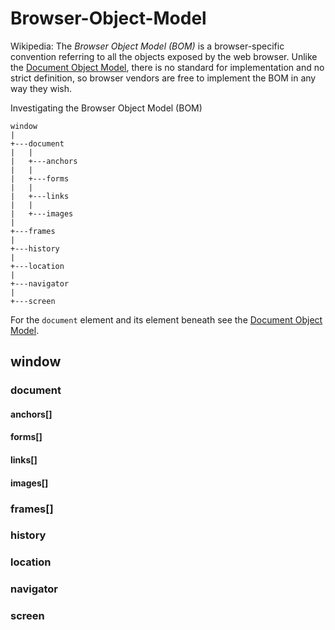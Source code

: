 # Browser-Object-Model


Wikipedia: The *Browser Object Model (BOM)* is a browser-specific convention
referring to all the objects exposed by the web browser. Unlike the [Document
Object Model](https://github.com/ReneNyffenegger/about-Document-Object-Model),
there is no standard for implementation and no strict definition,
so browser vendors are free to implement the BOM in any way they wish.


Investigating the Browser Object Model (BOM)

    window
    |
    +---document
    |   |
    |   +---anchors
    |   | 
    |   +---forms
    |   | 
    |   +---links
    |   | 
    |   +---images
    |  
    +---frames
    |
    +---history
    |
    +---location
    |
    +---navigator
    |
    +---screen

For the `document` element and its element beneath see the [Document Object Model](https://github.com/ReneNyffenegger/about-Document-Object-Model).


## window
### document
#### anchors[]
#### forms[]
#### links[]
#### images[]
### frames[]
### history
### location
### navigator
### screen
